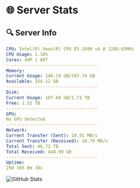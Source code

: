 # 🌐 Server Stats
## 🔍 Server Info
```yaml
CPU: Intel(R) Xeon(R) CPU E5-2699 v4 @ 1280.65MHz
CPU Usage: 1.10%
Cores: 44P | 88T
-----------------------------------
Memory:
Current Usage: 146.19 GB/503.74 GB
Available: 354.11 GB
-----------------------------------
Disk:
Current Usage: 107.68 GB/1.71 TB
Free: 1.52 TB
-----------------------------------
GPU:
No GPU detected
-----------------------------------
Network:
Current Transfer (Sent): 18.91 MB/s
Current Transfer (Received): 10.79 MB/s
Total Sent: 46.72 TB
Total Received: 448.99 GB
-----------------------------------
Uptime:
29d 16h 0m 38s
```
![GitHub Stats](https://img.shields.io/badge/Updated-2025-04-06_13:23:27-blue)
